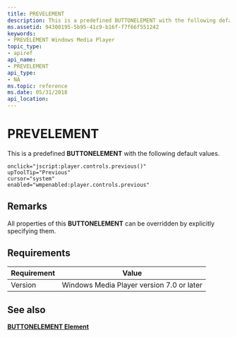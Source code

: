 ```yaml
---
title: PREVELEMENT
description: This is a predefined BUTTONELEMENT with the following default values. | PREVELEMENT
ms.assetid: 94300195-5b95-41c9-b16f-f7f66f551242
keywords:
- PREVELEMENT Windows Media Player
topic_type:
- apiref
api_name:
- PREVELEMENT
api_type:
- NA
ms.topic: reference
ms.date: 05/31/2018
api_location: 
---
```


# PREVELEMENT

This is a predefined **BUTTONELEMENT** with the following default values.

``` syntax
onclick="jscript:player.controls.previous()"
upToolTip="Previous"
cursor="system"
enabled="wmpenabled:player.controls.previous"
```

## Remarks

All properties of this **BUTTONELEMENT** can be overridden by explicitly specifying them.

## Requirements



| Requirement | Value |
|--------------------|------------------------------------------------------|
| Version<br/> | Windows Media Player version 7.0 or later<br/> |



## See also

<dl> <dt>

[**BUTTONELEMENT Element**](buttonelement-element.md)
</dt> </dl>

 

 





